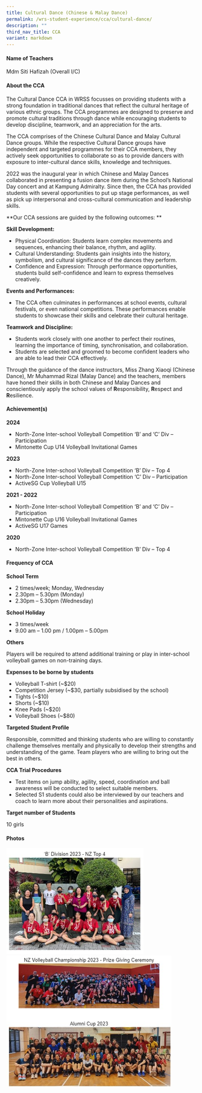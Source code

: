 ```yaml
---
title: Cultural Dance (Chinese & Malay Dance)
permalink: /wrs-student-experience/cca/cultural-dance/
description: ""
third_nav_title: CCA
variant: markdown
---
```

#### **Name of Teachers**

Mdm Siti Hafizah (Overall I/C)

#### **About the CCA**

The Cultural Dance CCA in WRSS focusses on providing students with a strong foundation in traditional dances that reflect the cultural heritage of various ethnic groups. The CCA  programmes are designed to preserve and promote cultural traditions through dance while encouraging students to develop discipline, teamwork, and an appreciation for the arts.

The CCA comprises of the Chinese Cultural Dance and Malay Cultural Dance groups. While the respective Cultural Dance groups have independent and targeted programmes for their CCA members, they actively seek opportunities to collaborate so as to provide dancers with exposure to inter-cultural dance skills, knowledge and techniques. 

2022 was the inaugural year in which Chinese and Malay Dances collaborated in presenting a fusion dance item during the School’s National Day concert and at Kampung Admiralty. Since then, the CCA has provided students with several opportunities to put up stage performances, as well as pick up interpersonal and cross-cultural communication and leadership skills.

**Our CCA sessions are guided by the following outcomes: **

**Skill Development:**

* Physical Coordination: Students learn complex movements and sequences, enhancing their balance, rhythm, and agility.
* Cultural Understanding: Students gain insights into the history, symbolism, and cultural significance of the dances they perform.
* Confidence and Expression: Through performance opportunities, students build self-confidence and learn to express themselves creatively.

**Events and Performances:**

* The CCA often culminates in performances at school events, cultural festivals, or even national competitions. These performances enable students to showcase their skills and celebrate their cultural heritage.

**Teamwork and Discipline:**

* Students work closely with one another to perfect their routines, learning the importance of timing, synchronisation, and collaboration.
* Students are selected and groomed to become confident leaders who are able to lead their CCA effectively. 

Through the guidance of the dance instructors, Miss Zhang Xiaoqi (Chinese Dance), Mr Muhammad Rizal (Malay Dance) and the teachers, members have honed their skills in both Chinese and Malay Dances and conscientiously apply the school values of **R**esponsibility, **R**espect and **R**esilience.

#### **Achievement(s)**

**2024**

* North-Zone Inter-school Volleyball Competition ‘B’ and ‘C’ Div – Participation
* Mintonette Cup U14 Volleyball Invitational Games

**2023**

* North-Zone Inter-school Volleyball Competition ‘B’ Div – Top 4
* North-Zone Inter-school Volleyball Competition ‘C’ Div – Participation
* ActiveSG Cup Volleyball U15


**2021 - 2022**

* North-Zone Inter-school Volleyball Competition ‘B’ and ‘C’ Div – Participation
* Mintonette Cup U16 Volleyball Invitational Games
* ActiveSG U17 Games

**2020**

* North-Zone Inter-school Volleyball Competition ‘B’ Div – Top 4

#### Frequency of CCA

**School Term**

* 2 times/week; Monday, Wednesday
* 2.30pm – 5.30pm (Monday)
* 2.30pm – 5.30pm (Wednesday)


**School Holiday**

* 3 times/week
* 9.00 am – 1.00 pm / 1.00pm – 5.00pm 


**Others**

Players will be required to attend additional training or play in inter-school volleyball games on non-training days.


**Expenses to be borne by students**

* Volleyball T-shirt (~$20)
* Competition Jersey (~$30, partially subsidised by the school)
* Tights (~$10)
* Shorts (~$10)
* Knee Pads (~$20)
* Volleyball Shoes (~$80)


**Targeted Student Profile**

Responsible, committed and thinking students who are willing to constantly challenge themselves mentally and physically to develop their strengths and understanding of the game. Team players who are willing to bring out the best in others. 

 **CCA Trial Procedures**

* Test items on jump ability, agility, speed, coordination and ball awareness will be conducted to select suitable members. 
* Selected S1 students could also be interviewed by our teachers and coach to learn more about their personalities and aspirations. 

 **Target number of Students**
 
10 girls

#### Photos
![](/images/CCA/vol1.jpg)
![](/images/CCA/vol2.jpg)